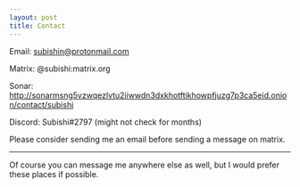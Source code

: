 ```yaml
---
layout: post
title: Contact
---
```


Email: subishin@protonmail.com

Matrix: @subishi:matrix.org

Sonar: http://sonarmsng5vzwqezlvtu2iiwwdn3dxkhotftikhowpfjuzg7p3ca5eid.onion/contact/subishi

Discord: Subishi#2797 (might not check for months)

Please consider sending me an email before sending a message on matrix.

---
Of course you can message me anywhere else as well, but I would prefer these places if possible.